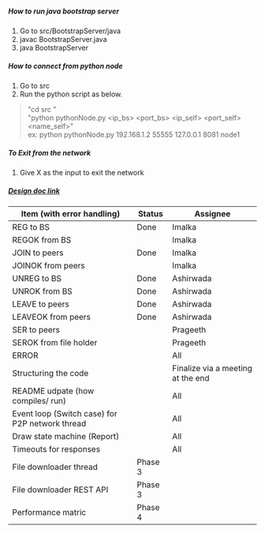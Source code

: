 ##### How to run java bootstrap server

1. Go to src/BootstrapServer/java
2. javac BootstrapServer.java
3. java BootstrapServer

##### How to connect from python node

1. Go to src
2. Run the python script as below.

> "cd src "    
> "python pythonNode.py <ip\_bs> <port\_bs> <ip\_self> <port\_self> <name\_self>"    
> ex: python pythonNode.py 192.168.1.2 55555 127.0.0.1 8081 node1     

##### To Exit from the network 

1. Give X as the input to exit the network

##### [Design doc link](https://docs.google.com/document/d/1uFmo2mkXFP7MTKHK0JH8DNljEBTw6HCyzuFfGKkhdEM/edit)

| Item (with error handling) | Status | Assignee |
| -------------------------- | ------ | -------- |
| REG to BS | Done | Imalka |
| REGOK from BS |  | Imalka |
| JOIN to peers | Done | Imalka |
| JOINOK from peers |  | Imalka |
| UNREG to BS | Done | Ashirwada |
| UNROK from BS | Done | Ashirwada |
| LEAVE to peers | Done | Ashirwada |
| LEAVEOK from peers | Done | Ashirwada |
| SER to peers |  | Prageeth |
| SEROK from file holder |  | Prageeth |
| ERROR |  | All |
| Structuring the code |  | Finalize via a meeting at the end |
| README udpate (how compiles/ run) |  | All |
| Event loop (Switch case) for P2P network thread |  | All |
| Draw state machine (Report) |  | All |
| Timeouts for responses |  | All |
| File downloader thread | Phase 3 |  |
| File downloader REST API | Phase 3 |  |
| Performance matric | Phase 4 |  |